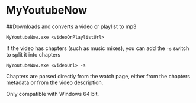 # MyYoutubeNow
##Downloads and converts a video or playlist to mp3 

`MyYoutubeNow.exe <videoOrPlaylistUrl>`
 
If the video has chapters (such as music mixes), you can add the `-s` switch to split it into chapters

`MyYoutubeNow.exe <videoUrl> -s`

Chapters are parsed directly from the watch page, either from the chapters metadata or from the video description. 

Only compatible with Windows 64 bit. 